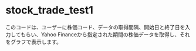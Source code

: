 # stock_trade_test1
このコードは、ユーザーに株価コード、データの取得間隔、開始日と終了日を入力してもらい、Yahoo Financeから指定された期間の株価データを取得し、それをグラフで表示します。
